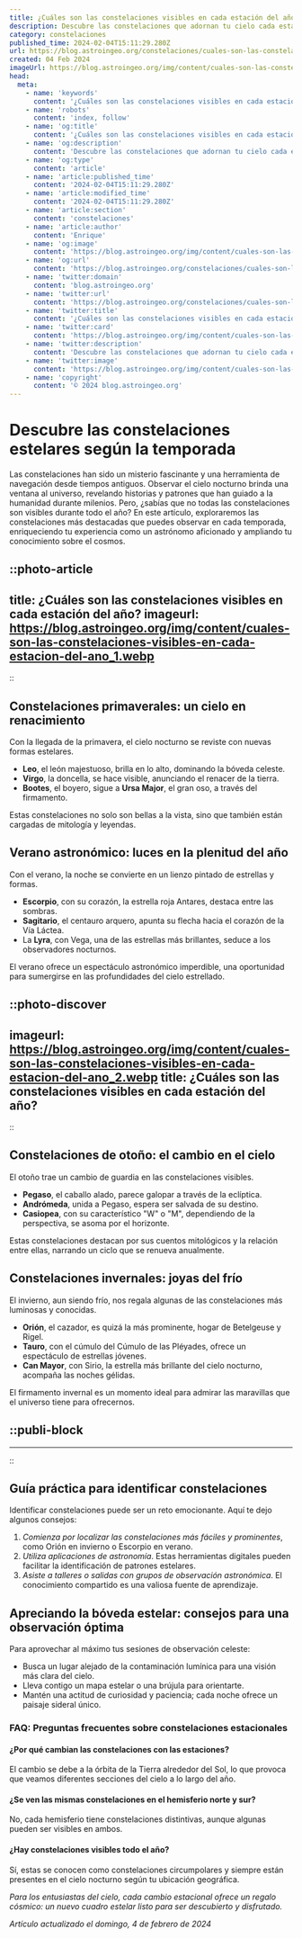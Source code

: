 ```yaml
---
title: ¿Cuáles son las constelaciones visibles en cada estación del año?
description: Descubre las constelaciones que adornan tu cielo cada estación. Guía completa para identificar las joyas celestes todo el año.
category: constelaciones
published_time: 2024-02-04T15:11:29.280Z
url: https://blog.astroingeo.org/constelaciones/cuales-son-las-constelaciones-visibles-en-cada-estacion-del-ano
created: 04 Feb 2024
imageUrl: https://blog.astroingeo.org/img/content/cuales-son-las-constelaciones-visibles-en-cada-estacion-del-ano_1.webp
head:
  meta:
    - name: 'keywords'
      content: '¿Cuáles son las constelaciones visibles en cada estación del año?'
    - name: 'robots'
      content: 'index, follow'
    - name: 'og:title'
      content: '¿Cuáles son las constelaciones visibles en cada estación del año?'
    - name: 'og:description'
      content: 'Descubre las constelaciones que adornan tu cielo cada estación. Guía completa para identificar las joyas celestes todo el año.'
    - name: 'og:type'
      content: 'article'
    - name: 'article:published_time'
      content: '2024-02-04T15:11:29.280Z'
    - name: 'article:modified_time'
      content: '2024-02-04T15:11:29.280Z'
    - name: 'article:section'
      content: 'constelaciones'
    - name: 'article:author'
      content: 'Enrique'
    - name: 'og:image'
      content: 'https://blog.astroingeo.org/img/content/cuales-son-las-constelaciones-visibles-en-cada-estacion-del-ano_1.webp'
    - name: 'og:url'
      content: 'https://blog.astroingeo.org/constelaciones/cuales-son-las-constelaciones-visibles-en-cada-estacion-del-ano'
    - name: 'twitter:domain'
      content: 'blog.astroingeo.org'
    - name: 'twitter:url'
      content: 'https://blog.astroingeo.org/constelaciones/cuales-son-las-constelaciones-visibles-en-cada-estacion-del-ano'
    - name: 'twitter:title'
      content: '¿Cuáles son las constelaciones visibles en cada estación del año?'
    - name: 'twitter:card'
      content: 'https://blog.astroingeo.org/img/content/cuales-son-las-constelaciones-visibles-en-cada-estacion-del-ano_1.webp'
    - name: 'twitter:description'
      content: 'Descubre las constelaciones que adornan tu cielo cada estación. Guía completa para identificar las joyas celestes todo el año.'
    - name: 'twitter:image'
      content: 'https://blog.astroingeo.org/img/content/cuales-son-las-constelaciones-visibles-en-cada-estacion-del-ano_1.webp'
    - name: 'copyright'
      content: '© 2024 blog.astroingeo.org'
---
```

# Descubre las constelaciones estelares según la temporada

Las constelaciones han sido un misterio fascinante y una herramienta de navegación desde tiempos antiguos. Observar el cielo nocturno brinda una ventana al universo, revelando historias y patrones que han guiado a la humanidad durante milenios. Pero, ¿sabías que no todas las constelaciones son visibles durante todo el año? En este artículo, exploraremos las constelaciones más destacadas que puedes observar en cada temporada, enriqueciendo tu experiencia como un astrónomo aficionado y ampliando tu conocimiento sobre el cosmos.


::photo-article
---
title: ¿Cuáles son las constelaciones visibles en cada estación del año?
imageurl: https://blog.astroingeo.org/img/content/cuales-son-las-constelaciones-visibles-en-cada-estacion-del-ano_1.webp
---
::



## Constelaciones primaverales: un cielo en renacimiento

Con la llegada de la primavera, el cielo nocturno se reviste con nuevas formas estelares. 

- **Leo**, el león majestuoso, brilla en lo alto, dominando la bóveda celeste.
- **Virgo**, la doncella, se hace visible, anunciando el renacer de la tierra.
- **Bootes**, el boyero, sigue a **Ursa Major**, el gran oso, a través del firmamento.

Estas constelaciones no solo son bellas a la vista, sino que también están cargadas de mitología y leyendas.

## Verano astronómico: luces en la plenitud del año

Con el verano, la noche se convierte en un lienzo pintado de estrellas y formas.
  
- **Escorpio**, con su corazón, la estrella roja Antares, destaca entre las sombras.
- **Sagitario**, el centauro arquero, apunta su flecha hacia el corazón de la Vía Láctea.
- La **Lyra**, con Vega, una de las estrellas más brillantes, seduce a los observadores nocturnos.

El verano ofrece un espectáculo astronómico imperdible, una oportunidad para sumergirse en las profundidades del cielo estrellado.


::photo-discover
---
imageurl: https://blog.astroingeo.org/img/content/cuales-son-las-constelaciones-visibles-en-cada-estacion-del-ano_2.webp
title: ¿Cuáles son las constelaciones visibles en cada estación del año?
---
::



## Constelaciones de otoño: el cambio en el cielo

El otoño trae un cambio de guardia en las constelaciones visibles.

- **Pegaso**, el caballo alado, parece galopar a través de la eclíptica.
- **Andrómeda**, unida a Pegaso, espera ser salvada de su destino.
- **Casiopea**, con su característico "W" o "M", dependiendo de la perspectiva, se asoma por el horizonte.

Estas constelaciones destacan por sus cuentos mitológicos y la relación entre ellas, narrando un ciclo que se renueva anualmente.

## Constelaciones invernales: joyas del frío

El invierno, aun siendo frío, nos regala algunas de las constelaciones más luminosas y conocidas.

- **Orión**, el cazador, es quizá la más prominente, hogar de Betelgeuse y Rigel.
- **Tauro**, con el cúmulo del Cúmulo de las Pléyades, ofrece un espectáculo de estrellas jóvenes.
- **Can Mayor**, con Sirio, la estrella más brillante del cielo nocturno, acompaña las noches gélidas.

El firmamento invernal es un momento ideal para admirar las maravillas que el universo tiene para ofrecernos.


  ::publi-block
  ---
  ---
  ::
  
  

## Guía práctica para identificar constelaciones

Identificar constelaciones puede ser un reto emocionante. Aquí te dejo algunos consejos:

1. *Comienza por localizar las constelaciones más fáciles y prominentes*, como Orión en invierno o Escorpio en verano.
2. *Utiliza aplicaciones de astronomía*. Estas herramientas digitales pueden facilitar la identificación de patrones estelares.
3. *Asiste a talleres o salidas con grupos de observación astronómica*. El conocimiento compartido es una valiosa fuente de aprendizaje.

## Apreciando la bóveda estelar: consejos para una observación óptima

Para aprovechar al máximo tus sesiones de observación celeste:

- Busca un lugar alejado de la contaminación lumínica para una visión más clara del cielo.
- Lleva contigo un mapa estelar o una brújula para orientarte.
- Mantén una actitud de curiosidad y paciencia; cada noche ofrece un paisaje sideral único.

### FAQ: Preguntas frecuentes sobre constelaciones estacionales

#### ¿Por qué cambian las constelaciones con las estaciones?
El cambio se debe a la órbita de la Tierra alrededor del Sol, lo que provoca que veamos diferentes secciones del cielo a lo largo del año.

#### ¿Se ven las mismas constelaciones en el hemisferio norte y sur?
No, cada hemisferio tiene constelaciones distintivas, aunque algunas pueden ser visibles en ambos.

#### ¿Hay constelaciones visibles todo el año?
Sí, estas se conocen como constelaciones circumpolares y siempre están presentes en el cielo nocturno según tu ubicación geográfica.

*Para los entusiastas del cielo, cada cambio estacional ofrece un regalo cósmico: un nuevo cuadro estelar listo para ser descubierto y disfrutado.*

_Artículo actualizado el domingo, 4 de febrero de 2024_